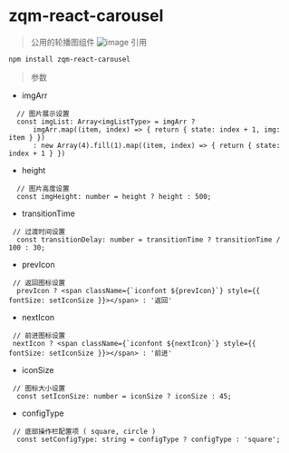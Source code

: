 # zqm-react-carousel
> 公用的轮播图组件
![image](https://user-images.githubusercontent.com/38695894/172082091-f9379015-1e55-4488-96cf-bf524548b386.png)
> 引用
``` 
npm install zqm-react-carousel
```
> 参数
  * imgArr
  ```
    // 图片展示设置
    const imgList: Array<imgListType> = imgArr ?
        imgArr.map((item, index) => { return { state: index + 1, img: item } })
        : new Array(4).fill(1).map((item, index) => { return { state: index + 1 } })
  ```
  * height
  ```
    // 图片高度设置
    const imgHeight: number = height ? height : 500;
  ```
  * transitionTime
  ```
   // 过渡时间设置
    const transitionDelay: number = transitionTime ? transitionTime / 100 : 30;
  ```
  * prevIcon
  ```
   // 返回图标设置
    prevIcon ? <span className={`iconfont ${prevIcon}`} style={{ fontSize: setIconSize }}></span> : '返回'
  ```
  * nextIcon
  ```
   // 前进图标设置
   nextIcon ? <span className={`iconfont ${nextIcon}`} style={{ fontSize: setIconSize }}></span> : '前进'
  ```
  * iconSize 
  ```
   // 图标大小设置
    const setIconSize: number = iconSize ? iconSize : 45;
  ```
  * configType
  ```
   // 底部操作栏配置项 ( square, circle )
    const setConfigType: string = configType ? configType : 'square';
  ```
